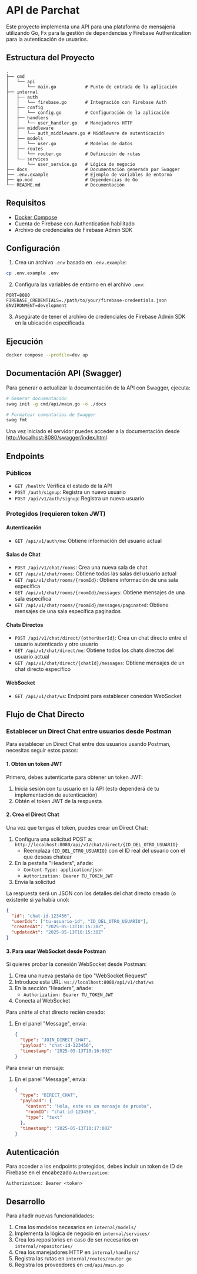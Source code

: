 # API de Parchat

Este proyecto implementa una API para una plataforma de mensajería utilizando Go, Fx para la gestión de dependencias y Firebase Authentication para la autenticación de usuarios.

## Estructura del Proyecto

```
.
├── cmd
│   └── api
│       └── main.go           # Punto de entrada de la aplicación
├── internal
│   ├── auth
│   │   └── firebase.go       # Integración con Firebase Auth
│   ├── config
│   │   └── config.go         # Configuración de la aplicación
│   ├── handlers
│   │   └── user_handler.go   # Manejadores HTTP
│   ├── middleware
│   │   └── auth_middleware.go # Middleware de autenticación
│   ├── models
│   │   └── user.go           # Modelos de datos
│   ├── routes
│   │   └── router.go         # Definición de rutas
│   └── services
│       └── user_service.go   # Lógica de negocio
├── docs                      # Documentación generada por Swagger
├── .env.example              # Ejemplo de variables de entorno
├── go.mod                    # Dependencias de Go
└── README.md                 # Documentación
```

## Requisitos

- [Docker Compose](https://docs.docker.com/compose/install/)
- Cuenta de Firebase con Authentication habilitado
- Archivo de credenciales de Firebase Admin SDK

## Configuración

1. Crea un archivo `.env` basado en `.env.example`:

```bash
cp .env.example .env
```

2. Configura las variables de entorno en el archivo `.env`:

```
PORT=8080
FIREBASE_CREDENTIALS=./path/to/your/firebase-credentials.json
ENVIRONMENT=development
```

3. Asegúrate de tener el archivo de credenciales de Firebase Admin SDK en la ubicación especificada.

## Ejecución

```bash
docker compose --profile=dev up
```

## Documentación API (Swagger)

Para generar o actualizar la documentación de la API con Swagger, ejecuta:

```bash
# Generar documentación
swag init -g cmd/api/main.go -o ./docs

# Formatear comentarios de Swagger
swag fmt
```

Una vez iniciado el servidor puedes acceder a la documentación desde [http://localhost:8080/swagger/index.html](http://localhost:8080/swagger/index.html)

## Endpoints

### Públicos

- `GET /health`: Verifica el estado de la API
- `POST /auth/signup`: Registra un nuevo usuario
- `POST /api/v1/auth/signup`: Registra un nuevo usuario

### Protegidos (requieren token JWT)

#### Autenticación
- `GET /api/v1/auth/me`: Obtiene información del usuario actual

#### Salas de Chat
- `POST /api/v1/chat/rooms`: Crea una nueva sala de chat
- `GET /api/v1/chat/rooms`: Obtiene todas las salas del usuario actual
- `GET /api/v1/chat/rooms/{roomId}`: Obtiene información de una sala específica
- `GET /api/v1/chat/rooms/{roomId}/messages`: Obtiene mensajes de una sala específica
- `GET /api/v1/chat/rooms/{roomId}/messages/paginated`: Obtiene mensajes de una sala específica paginados

#### Chats Directos
- `POST /api/v1/chat/direct/{otherUserId}`: Crea un chat directo entre el usuario autenticado y otro usuario
- `GET /api/v1/chat/direct/me`: Obtiene todos los chats directos del usuario actual
- `GET /api/v1/chat/direct/{chatId}/messages`: Obtiene mensajes de un chat directo específico

#### WebSocket
- `GET /api/v1/chat/ws`: Endpoint para establecer conexión WebSocket

## Flujo de Chat Directo

### Establecer un Direct Chat entre usuarios desde Postman

Para establecer un Direct Chat entre dos usuarios usando Postman, necesitas seguir estos pasos:

#### 1. Obtén un token JWT

Primero, debes autenticarte para obtener un token JWT:

1. Inicia sesión con tu usuario en la API (esto dependerá de tu implementación de autenticación)
2. Obtén el token JWT de la respuesta

#### 2. Crea el Direct Chat

Una vez que tengas el token, puedes crear un Direct Chat:

1. Configura una solicitud POST a: `http://localhost:8080/api/v1/chat/direct/{ID_DEL_OTRO_USUARIO}`
   - Reemplaza `{ID_DEL_OTRO_USUARIO}` con el ID real del usuario con el que deseas chatear
2. En la pestaña "Headers", añade:
   - `Content-Type: application/json`
   - `Authorization: Bearer TU_TOKEN_JWT`
3. Envía la solicitud

La respuesta será un JSON con los detalles del chat directo creado (o existente si ya había uno):

```json
{
  "id": "chat-id-123456",
  "userIds": ["tu-usuario-id", "ID_DEL_OTRO_USUARIO"],
  "createdAt": "2025-05-13T10:15:30Z",
  "updatedAt": "2025-05-13T10:15:30Z"
}
```

#### 3. Para usar WebSocket desde Postman

Si quieres probar la conexión WebSocket desde Postman:

1. Crea una nueva pestaña de tipo "WebSocket Request"
2. Introduce esta URL: `ws://localhost:8080/api/v1/chat/ws`
3. En la sección "Headers", añade:
   - `Authorization: Bearer TU_TOKEN_JWT`
4. Conecta al WebSocket

Para unirte al chat directo recién creado:
1. En el panel "Message", envía:
   ```json
   {
     "type": "JOIN_DIRECT_CHAT",
     "payload": "chat-id-123456",
     "timestamp": "2025-05-13T10:16:00Z"
   }
   ```

Para enviar un mensaje:
1. En el panel "Message", envía:
   ```json
   {
     "type": "DIRECT_CHAT",
     "payload": {
       "content": "Hola, este es un mensaje de prueba",
       "roomID": "chat-id-123456",
       "type": "text"
     },
     "timestamp": "2025-05-13T10:17:00Z"
   }
   ```

## Autenticación

Para acceder a los endpoints protegidos, debes incluir un token de ID de Firebase en el encabezado `Authorization`:

```
Authorization: Bearer <token>
```

## Desarrollo

Para añadir nuevas funcionalidades:

1. Crea los modelos necesarios en `internal/models/`
2. Implementa la lógica de negocio en `internal/services/`
3. Crea los repositorios en caso de ser necesarios en `internal/repositories/`
4. Crea los manejadores HTTP en `internal/handlers/`
5. Registra las rutas en `internal/routes/router.go`
6. Registra los proveedores en `cmd/api/main.go`
